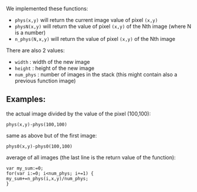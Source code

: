 We implemented these functions: 
 
 - `phys(x,y)` will return the current image value of pixel `(x,y)`
 - `physN(x,y)` will return the value of pixel `(x,y)` of the Nth image (where N is a number)
 - `n_phys(N,x,y)` will return the value of pixel `(x,y)` of the Nth image
 
There are also 2 values:

 - `width`    : width of the new image
 - `height`   : height of the new image
 - `num_phys` : number of images in the stack (this might contain also a previous function image)

Examples:
---------

the actual image divided by the value of the pixel (100,100):

```
phys(x,y)-phys(100,100)
```

same as above but of the first image:

```
phys0(x,y)-phys0(100,100)
```

average of all images (the last line is the return value of the function):

```
var my_sum:=0;
for(var i:=0; i<num_phys; i+=1) {
my_sum+=n_phys(i,x,y)/num_phys;
}
```
